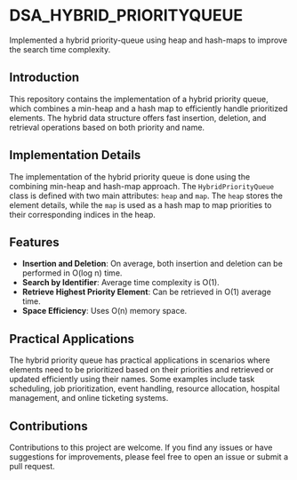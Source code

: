 # DSA_HYBRID_PRIORITYQUEUE

Implemented a hybrid priority-queue using heap and hash-maps to improve the search time complexity.

## Introduction

This repository contains the implementation of a hybrid priority queue, which combines a min-heap and a hash map to efficiently handle prioritized elements. The hybrid data structure offers fast insertion, deletion, and retrieval operations based on both priority and name.

## Implementation Details

The implementation of the hybrid priority queue is done using the combining min-heap and hash-map approach. The `HybridPriorityQueue` class is defined with two main attributes: `heap` and `map`. The `heap` stores the element details, while the `map` is used as a hash map to map priorities to their corresponding indices in the heap.

## Features

- **Insertion and Deletion**: On average, both insertion and deletion can be performed in O(log n) time.
- **Search by Identifier**: Average time complexity is O(1).
- **Retrieve Highest Priority Element**: Can be retrieved in O(1) average time.
- **Space Efficiency**: Uses O(n) memory space.


## Practical Applications

The hybrid priority queue has practical applications in scenarios where elements need to be prioritized based on their priorities and retrieved or updated efficiently using their names. Some examples include task scheduling, job prioritization, event handling, resource allocation, hospital management, and online ticketing systems.

## Contributions

Contributions to this project are welcome. If you find any issues or have suggestions for improvements, please feel free to open an issue or submit a pull request.
